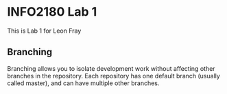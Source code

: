 # INFO2180 Lab 1
   This is Lab 1 for Leon Fray
   ## Branching
   Branching allows you to isolate development work without
   affecting other branches in the repository. Each repository
   has one default branch (usually called master), and can have
multiple other branches.
